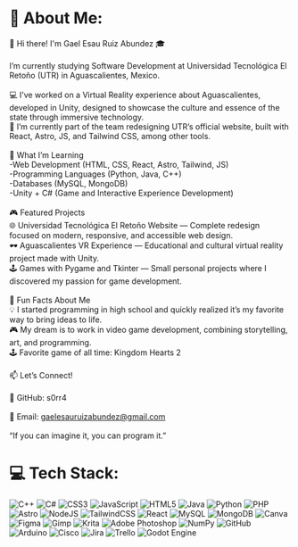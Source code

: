 # 💫 About Me:
👋 Hi there! I'm Gael Esau Ruiz Abundez 🎓<br><br>I’m currently studying Software Development at Universidad Tecnológica El Retoño (UTR) in Aguascalientes, Mexico.<br><br>💻 I’ve worked on a Virtual Reality experience about Aguascalientes, developed in Unity, designed to showcase the culture and essence of the state through immersive technology.<br>🚀 I’m currently part of the team redesigning UTR’s official website, built with React, Astro, JS, and Tailwind CSS, among other tools.<br><br>🧠 What I’m Learning<br>-Web Development (HTML, CSS, React, Astro, Tailwind, JS)<br>-Programming Languages (Python, Java, C++)<br>-Databases (MySQL, MongoDB)<br>-Unity + C# (Game and Interactive Experience Development)<br><br>🎮 Featured Projects<br>🌐 Universidad Tecnológica El Retoño Website — Complete redesign focused on modern, responsive, and accessible web design.<br>🕶️ Aguascalientes VR Experience — Educational and cultural virtual reality project made with Unity.<br>🕹️ Games with Pygame and Tkinter — Small personal projects where I discovered my passion for game development.<br><br>🧩 Fun Facts About Me<br>💡 I started programming in high school and quickly realized it’s my favorite way to bring ideas to life.<br>🎮 My dream is to work in video game development, combining storytelling, art, and programming.<br>🕹️ Favorite game of all time: Kingdom Hearts 2<br><br>📫 Let’s Connect!<br><br>💼 GitHub: s0rr4<br><br>📧 Email: gaelesauruizabundez@gmail.com<br><br>“If you can imagine it, you can program it.”


# 💻 Tech Stack:
![C++](https://img.shields.io/badge/c++-%2300599C.svg?style=for-the-badge&logo=c%2B%2B&logoColor=white) ![C#](https://img.shields.io/badge/c%23-%23239120.svg?style=for-the-badge&logo=csharp&logoColor=white) ![CSS3](https://img.shields.io/badge/css3-%231572B6.svg?style=for-the-badge&logo=css3&logoColor=white) ![JavaScript](https://img.shields.io/badge/javascript-%23323330.svg?style=for-the-badge&logo=javascript&logoColor=%23F7DF1E) ![HTML5](https://img.shields.io/badge/html5-%23E34F26.svg?style=for-the-badge&logo=html5&logoColor=white) ![Java](https://img.shields.io/badge/java-%23ED8B00.svg?style=for-the-badge&logo=openjdk&logoColor=white) ![Python](https://img.shields.io/badge/python-3670A0?style=for-the-badge&logo=python&logoColor=ffdd54) ![PHP](https://img.shields.io/badge/php-%23777BB4.svg?style=for-the-badge&logo=php&logoColor=white) ![Astro](https://img.shields.io/badge/astro-%232C2052.svg?style=for-the-badge&logo=astro&logoColor=white) ![NodeJS](https://img.shields.io/badge/node.js-6DA55F?style=for-the-badge&logo=node.js&logoColor=white) ![TailwindCSS](https://img.shields.io/badge/tailwindcss-%2338B2AC.svg?style=for-the-badge&logo=tailwind-css&logoColor=white) ![React](https://img.shields.io/badge/react-%2320232a.svg?style=for-the-badge&logo=react&logoColor=%2361DAFB) ![MySQL](https://img.shields.io/badge/mysql-4479A1.svg?style=for-the-badge&logo=mysql&logoColor=white) ![MongoDB](https://img.shields.io/badge/MongoDB-%234ea94b.svg?style=for-the-badge&logo=mongodb&logoColor=white) ![Canva](https://img.shields.io/badge/Canva-%2300C4CC.svg?style=for-the-badge&logo=Canva&logoColor=white) ![Figma](https://img.shields.io/badge/figma-%23F24E1E.svg?style=for-the-badge&logo=figma&logoColor=white) ![Gimp](https://img.shields.io/badge/Gimp-657D8B?style=for-the-badge&logo=gimp&logoColor=FFFFFF) ![Krita](https://img.shields.io/badge/Krita-203759?style=for-the-badge&logo=krita&logoColor=EEF37B) ![Adobe Photoshop](https://img.shields.io/badge/adobe%20photoshop-%2331A8FF.svg?style=for-the-badge&logo=adobe%20photoshop&logoColor=white) ![NumPy](https://img.shields.io/badge/numpy-%23013243.svg?style=for-the-badge&logo=numpy&logoColor=white) ![GitHub](https://img.shields.io/badge/github-%23121011.svg?style=for-the-badge&logo=github&logoColor=white) ![Arduino](https://img.shields.io/badge/-Arduino-00979D?style=for-the-badge&logo=Arduino&logoColor=white) ![Cisco](https://img.shields.io/badge/cisco-%23049fd9.svg?style=for-the-badge&logo=cisco&logoColor=black) ![Jira](https://img.shields.io/badge/jira-%230A0FFF.svg?style=for-the-badge&logo=jira&logoColor=white) ![Trello](https://img.shields.io/badge/Trello-%23026AA7.svg?style=for-the-badge&logo=Trello&logoColor=white) ![Godot Engine](https://img.shields.io/badge/GODOT-%23FFFFFF.svg?style=for-the-badge&logo=godot-engine)


<!-- Proudly created with GPRM ( https://gprm.itsvg.in ) -->
